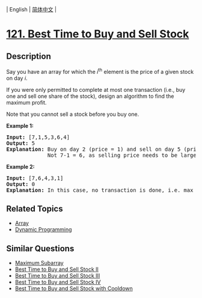 
| English | [简体中文](README.md) |

# [121. Best Time to Buy and Sell Stock](https://leetcode-cn.com/problems/best-time-to-buy-and-sell-stock/)

## Description

<p>Say you have an array for which the <em>i</em><sup>th</sup> element is the price of a given stock on day <em>i</em>.</p>

<p>If you were only permitted to complete at most one transaction (i.e., buy one and sell one share of the stock), design an algorithm to find the maximum profit.</p>

<p>Note that you cannot sell a stock before you buy one.</p>

<p><strong>Example 1:</strong></p>

<pre>
<strong>Input:</strong> [7,1,5,3,6,4]
<strong>Output:</strong> 5
<strong>Explanation:</strong> Buy on day 2 (price = 1) and sell on day 5 (price = 6), profit = 6-1 = 5.
&nbsp;            Not 7-1 = 6, as selling price needs to be larger than buying price.
</pre>

<p><strong>Example 2:</strong></p>

<pre>
<strong>Input:</strong> [7,6,4,3,1]
<strong>Output:</strong> 0
<strong>Explanation:</strong> In this case, no transaction is done, i.e. max profit = 0.
</pre>


## Related Topics

- [Array](https://leetcode-cn.com/tag/array)
- [Dynamic Programming](https://leetcode-cn.com/tag/dynamic-programming)

## Similar Questions

- [Maximum Subarray](../maximum-subarray/README_EN.md)
- [Best Time to Buy and Sell Stock II](../best-time-to-buy-and-sell-stock-ii/README_EN.md)
- [Best Time to Buy and Sell Stock III](../best-time-to-buy-and-sell-stock-iii/README_EN.md)
- [Best Time to Buy and Sell Stock IV](../best-time-to-buy-and-sell-stock-iv/README_EN.md)
- [Best Time to Buy and Sell Stock with Cooldown](../best-time-to-buy-and-sell-stock-with-cooldown/README_EN.md)
